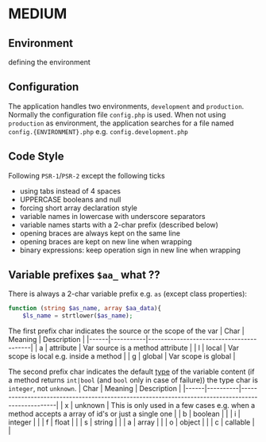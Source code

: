 # MEDIUM
## Environment
defining the environment

## Configuration
The application handles two environments, `development` and `production`.
Normally the configuration file `config.php` is used.
When not using `production` as environment, the application searches for a file named `config.{ENVIRONMENT}.php` e.g. `config.development.php` 

## Code Style
Following `PSR-1`/`PSR-2` except the following ticks
* using tabs instead of 4 spaces
* UPPERCASE booleans and null
* forcing short array declaration style
* variable names in lowercase with underscore separators
* variable names starts with a 2-char prefix (described below)
* opening braces are always kept on the same line
* opening braces are kept on new line when wrapping
* binary expressions: keep operation sign in new line when wrapping 

## Variable prefixes `$aa_` what ??
There is always a 2-char variable prefix e.g. `as` (except class properties):
```php
function (string $as_name, array $aa_data){
    $ls_name = strtlower($as_name);
```
The first prefix char indicates the source or the scope of the var
| Char | Meaning   | Description                             |
|------|-----------|-----------------------------------------|
| a    | attribute | Var source is a method attribute        |
| l    | local     | Var scope is local e.g. inside a method |
| g    | global    | Var scope is global                     |

The second prefix char indicates the default [type](http://us1.php.net/manual/de/language.types.php) of the variable content (if a method returns `int|bool` (and `bool` only in case of failure)) the type char is `integer`, not `unknown`.
| Char | Meaning  | Description                                                                                      |
|------|----------|--------------------------------------------------------------------------------------------------|
| x    | unknown  | This is only used in a few cases e.g. when a method accepts a array of id's or just a single one |
| b    | boolean  |                                                                                                  |
| i    | integer  |                                                                                                  |
| f    | float    |                                                                                                  |
| s    | string   |                                                                                                  |
| a    | array    |                                                                                                  |
| o    | object   |                                                                                                  |
| c    | callable |                                                                                                  |